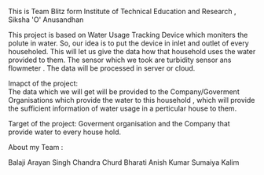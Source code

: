 This is Team Blitz form Institute of Technical Education and Research , Siksha 'O' Anusandhan 

This project is based on Water Usage Tracking Device which moniters the polute in water. So, our idea is to put the device in inlet and outlet of every householed. This will let us give the data how that household uses the water provided to them. The sensor which we took are turbidity sensor ans flowmeter . The data will be processed in server or cloud. 

Imapct of the project:	
The data which we will get will be provided to the Company/Goverment Organisations which provide the water to this household , which will provide the sufficient information of water usage in a perticular house to them. 

Target of the project:
Goverment organisation and the Company that provide water to every house hold.

About my Team :

Balaji Arayan Singh
Chandra Churd Bharati
Anish Kumar
Sumaiya Kalim